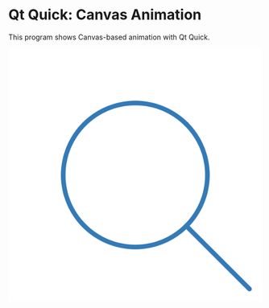 
# Qt Quick: Canvas Animation

This program shows Canvas-based animation with Qt Quick.

![Screencast](screencast.gif)